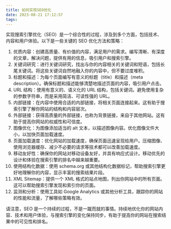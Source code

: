 ```yaml
---
title: 如何实现SEO优化
date: 2023-08-21 17:12:57
tags:
---
```


实现搜索引擎优化（SEO）是一个综合性的过程，涉及到多个方面，包括技术、内容和用户体验。以下是一些关键的 SEO 优化方法和策略：

1. 优质内容：创建高质量、有价值的内容，满足用户的需求。编写清晰、有深度的文章，解决问题，提供有用的信息，吸引用户和搜索引擎。
2. 关键词研究：进行关键词研究，找出与你的内容相关的关键词和短语，包括长尾关键词。将这些关键词自然地融入你的内容中，但不要过度堆积。
3. 标题和描述：为每个页面编写有意义的标题（title）和描述（meta description）。确保标题和描述能够清楚地描述页面的内容，吸引用户点击。
4. URL 结构：使用有意义的、语义化的 URL 结构，包括关键词。避免使用复杂的参数字符串，而是采用简洁、可读性强的 URL。
5. 内部链接：在内容中使用合适的内部链接，将相关页面连接起来。这有助于搜索引擎了解你网站的结构和内容层次。
6. 外部链接：获得高质量的外部链接，也称为背景链接，来自于其他网站。这有助于提高你网站的权威性和可信度。
7. 图像优化：为图像添加适当的 alt 文本，以描述图像内容。优化图像文件大小，以加快页面加载速度。
8. 页面加载速度：优化网站的加载速度，确保页面迅速呈现给用户。压缩图像、使用浏览器缓存、减少不必要的请求等技术都可以改善加载速度。
9. 移动友好性：确保你的网站对移动设备友好，并具有响应式设计。移动优先的设计和体验在搜索引擎的排名中越来越重要。
10. 使用结构化数据：使用 schema.org 或其他结构化数据标记，帮助搜索引擎更好地理解你的内容，显示丰富的搜索结果片段。
11. XML Sitemap：提供一个 XML 格式的站点地图，列出你网站中的所有页面。这可以帮助搜索引擎发现和索引你的页面。
12. 监测和分析：使用工具如 Google Analytics 或其他分析工具，跟踪你的网站的性能和流量，了解哪些策略有效。

请注意，SEO 是一个持续的过程，不是一蹴而就的事情。持续地优化你的网站内容、技术和用户体验，与搜索引擎的变化保持同步，有助于提高你的网站在搜索结果中的可见性和排名。
